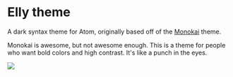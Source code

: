 # Elly theme

A dark syntax theme for Atom, originally based off of the
[Monokai](https://github.com/kevinsawicki/monokai) theme.

Monokai is awesome, but not awesome enough. This is a theme for people who want
bold colors and high contrast. It's like a punch in the eyes.

![](https://www.evernote.com/shard/s9/sh/aae18955-8fff-4b20-be9d-94f0a1da6c00/97396c93ec95084f956f44ee5d4ffda9/res/a1ead53e-9796-4083-9d9b-82661540ffc2/skitch.png?resizeSmall&width=832)
